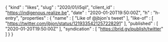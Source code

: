 {
  "kind" : "likes",
  "slug" : "2020/01/i5qil",
  "client_id" : "https://indigenous.realize.be",
  "date" : "2020-01-20T19:50:00Z",
  "h" : "h-entry",
  "properties" : {
    "name" : [ "Like of @jbjon's tweet" ],
    "like-of" : [ "https://twitter.com/jbjon/status/1219335421257228291" ],
    "published" : [ "2020-01-20T19:50:00Z" ],
    "syndication" : [ "https://brid.gy/publish/twitter" ]
  }
}

